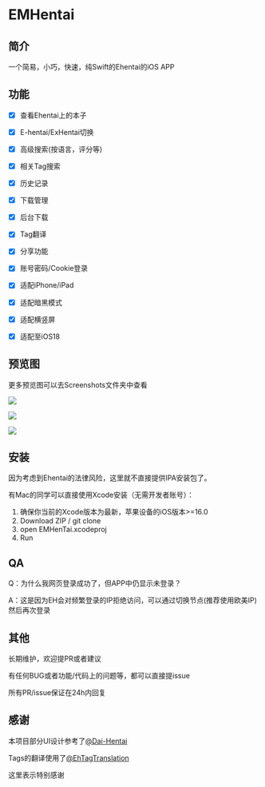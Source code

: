 # EMHentai



## 简介

一个简易，小巧，快速，纯Swift的Ehentai的iOS APP



## 功能

- [x] 查看Ehentai上的本子
- [x] E-hentai/ExHentai切换
- [x] 高级搜索(按语言，评分等)
- [x] 相关Tag搜索
- [x] 历史记录
- [x] 下载管理
- [x] 后台下载
- [x] Tag翻译
- [x] 分享功能
- [x] 账号密码/Cookie登录
- [x] 适配iPhone/iPad
- [x] 适配暗黑模式
- [x] 适配横竖屏
- [x] 适配至iOS18



## 预览图

更多预览图可以去Screenshots文件夹中查看

![](https://github.com/yuman07/EMHentai/blob/main/Screenshots/IMG_1136.PNG?raw=true)

![](https://github.com/yuman07/EMHentai/blob/main/Screenshots/IMG_1141.PNG?raw=true)

![](https://github.com/yuman07/EMHentai/blob/main/Screenshots/IMG_1140.PNG?raw=true)

## 安装

因为考虑到Ehentai的法律风险，这里就不直接提供IPA安装包了。

有Mac的同学可以直接使用Xcode安装（无需开发者账号）：

1. 确保你当前的Xcode版本为最新，苹果设备的iOS版本>=16.0
2. Download ZIP / git clone
3. open EMHenTai.xcodeproj
4. Run



## QA

Q：为什么我网页登录成功了，但APP中仍显示未登录？

A：这是因为EH会对频繁登录的IP拒绝访问，可以通过切换节点(推荐使用欧美IP)然后再次登录



## 其他

长期维护，欢迎提PR或者建议

有任何BUG或者功能/代码上的问题等，都可以直接提issue

所有PR/issue保证在24h内回复



## 感谢

本项目部分UI设计参考了[@Dai-Hentai](https://github.com/DaidoujiChen/Dai-Hentai)

Tags的翻译使用了[@EhTagTranslation](https://github.com/EhTagTranslation/Database)

这里表示特别感谢
